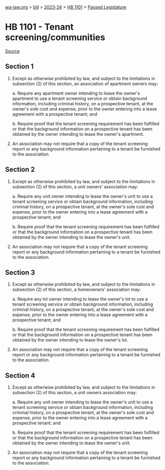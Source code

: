 [wa-law.org](/) > [bill](/bill/) > [2023-24](/bill/2023-24/) > [HB 1101](/bill/2023-24/hb/1101/) > [Passed Legislature](/bill/2023-24/hb/1101/S.PL/)

# HB 1101 - Tenant screening/communities

[Source](http://lawfilesext.leg.wa.gov/biennium/2023-24/Pdf/Bills/House%20Passed%20Legislature/1101-S.PL.pdf)

## Section 1
1. Except as otherwise prohibited by law, and subject to the limitations in subsection (2) of this section, an association of apartment owners may:

    a. Require any apartment owner intending to lease the owner's apartment to use a tenant screening service or obtain background information, including criminal history, on a prospective tenant, at the owner's sole cost and expense, prior to the owner entering into a lease agreement with a prospective tenant; and

    b. Require proof that the tenant screening requirement has been fulfilled or that the background information on a prospective tenant has been obtained by the owner intending to lease the owner's apartment.

2. An association may not require that a copy of the tenant screening report or any background information pertaining to a tenant be furnished to the association.

## Section 2
1. Except as otherwise prohibited by law, and subject to the limitations in subsection (2) of this section, a unit owners' association may:

    a. Require any unit owner intending to lease the owner's unit to use a tenant screening service or obtain background information, including criminal history, on a prospective tenant, at the owner's sole cost and expense, prior to the owner entering into a lease agreement with a prospective tenant; and

    b. Require proof that the tenant screening requirement has been fulfilled or that the background information on a prospective tenant has been obtained by the owner intending to lease the owner's unit.

2. An association may not require that a copy of the tenant screening report or any background information pertaining to a tenant be furnished to the association.

## Section 3
1. Except as otherwise prohibited by law, and subject to the limitations in subsection (2) of this section, a homeowners' association may:

    a. Require any lot owner intending to lease the owner's lot to use a tenant screening service or obtain background information, including criminal history, on a prospective tenant, at the owner's sole cost and expense, prior to the owner entering into a lease agreement with a prospective tenant; and

    b. Require proof that the tenant screening requirement has been fulfilled or that the background information on a prospective tenant has been obtained by the owner intending to lease the owner's lot.

2. An association may not require that a copy of the tenant screening report or any background information pertaining to a tenant be furnished to the association.

## Section 4
1. Except as otherwise prohibited by law, and subject to the limitations in subsection (2) of this section, a unit owners association may:

    a. Require any unit owner intending to lease the owner's unit to use a tenant screening service or obtain background information, including criminal history, on a prospective tenant, at the owner's sole cost and expense, prior to the owner entering into a lease agreement with a prospective tenant; and

    b. Require proof that the tenant screening requirement has been fulfilled or that the background information on a prospective tenant has been obtained by the owner intending to lease the owner's unit.

2. An association may not require that a copy of the tenant screening report or any background information pertaining to a tenant be furnished to the association.
